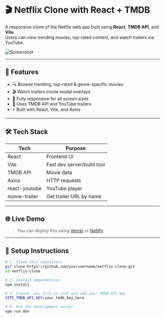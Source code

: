 # 🎬 Netflix Clone with React + TMDB

A responsive clone of the Netflix web app built using **React**, **TMDB API**, and **Vite**.  
Users can view trending movies, top-rated content, and watch trailers via YouTube.

![Screenshot](./public/preview-desktop.png)

---

## 🚀 Features

- 🔍 Browse trending, top-rated & genre-specific movies
- 🎬 Watch trailers inside modal overlays
- 📱 Fully responsive for all screen sizes
- 🧠 Uses TMDB API and YouTube trailers
- ⚡ Built with React, Vite, and Axios

---

## 🛠️ Tech Stack

| Tech       | Purpose                  |
|------------|---------------------------|
| React      | Frontend UI               |
| Vite       | Fast dev server/build tool|
| TMDB API   | Movie data                |
| Axios      | HTTP requests             |
| react-youtube | YouTube player          |
| movie-trailer | Get trailer URL by name |

---

## 🌐 Live Demo

> You can deploy this using [Vercel](https://vercel.com/) or [Netlify](https://netlify.com)

---

## 🔧 Setup Instructions

```bash
# 1. Clone this repository
git clone https://github.com/yourusername/netflix-clone.git
cd netflix-clone

# 2. Install dependencies
npm install

# 3. Create .env file in root and add your TMDB API key
VITE_TMDB_API_KEY=your_tmdb_key_here

# 4. Run the development server
npm run dev
